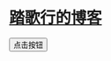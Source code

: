 # [踏歌行的博客](https://mingpeidev.github.io)
<button onclick="alert('欢迎来到我的blog');window.location.href='./html/test.html'">点击按钮</button>